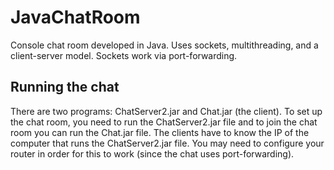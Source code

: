 # JavaChatRoom
Console chat room developed in Java. Uses sockets, multithreading, and a client-server model. Sockets work via port-forwarding.

## Running the chat
There are two programs: ChatServer2.jar and Chat.jar (the client). To set up the chat room, you need to run the ChatServer2.jar
file and to join the chat room you can run the Chat.jar file. The clients have to know the IP of the computer that runs the 
ChatServer2.jar file. You may need to configure your router in order for this to work (since the chat uses port-forwarding).
